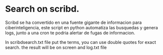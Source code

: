 # Search on scribd.

Scribd se ha convertido en una fuente gigante de informacion para ciberinteligencia, este script en python automatiza las busquedas y genera logs, junto a una cron te podria alertar de fugas de informacion.

In scribdsearch.txt file put the terms, you can use double quotes for exact search. the result will be on screen and log.txt file
